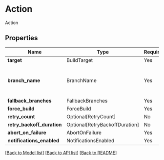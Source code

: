 # Action

Action

## Properties
| Name | Type | Required | Description |
| ------------ | ------------- | ------------- | ------------- |
**target** | BuildTarget | Yes |  |
**branch_name** | BranchName | Yes | The target branch the schedule should run on. |
**fallback_branches** | FallbackBranches | Yes |  |
**force_build** | ForceBuild | Yes |  |
**retry_count** | Optional[RetryCount] | No |  |
**retry_backoff_duration** | Optional[RetryBackoffDuration] | No |  |
**abort_on_failure** | AbortOnFailure | Yes |  |
**notifications_enabled** | NotificationsEnabled | Yes |  |


[[Back to Model list]](../../README.md#models-v2-link) [[Back to API list]](../../README.md#documentation-for-api-endpoints) [[Back to README]](../../README.md)
